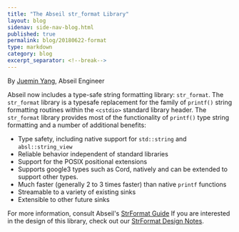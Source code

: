 ```yaml
---
title: "The Abseil str_format Library"
layout: blog
sidenav: side-nav-blog.html
published: true
permalink: blog/20180622-format
type: markdown
category: blog
excerpt_separator: <!--break-->
---
```


By [Juemin Yang](mailto:jueminyang@google.com), Abseil Engineer

Abseil now includes a type-safe string formatting library: `str_format`.
The `str_format` library is a typesafe replacement for the family of
`printf()` string formatting routines within the `<cstdio>` standard
library header. The `str_format` library provides most of the functionality
of `printf()` type string formatting and a number of additional benefits:

* Type safety, including native support for `std::string` and `absl::string_view`
* Reliable behavior independent of standard libraries
* Support for the POSIX positional extensions
* Supports google3 types such as Cord, natively and can be extended to support other types.
* Much faster (generally 2 to 3 times faster) than native `printf` functions
* Streamable to a variety of existing sinks
* Extensible to other future sinks

For more information, consult Abseil's [StrFormat Guide](/docs/cpp/guides/format)
If you are interested in the design of this library,
check out our [StrFormat Design Notes](/about/design/strformat).


